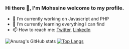 

### Hi there :wave:, I'm Mohssine welcome to my profile.

<!--
MohssineElAttari/MohssineElAttari is a :sparkles: special :sparkles: repository because its README.md (this file) appears on your GitHub profile.

Here are some ideas to get you started:
-->


- :telescope: I’m currently working on Javascript and PHP
- :seedling: I’m currently learning everything I can find
- :mailbox: How to reach me: [Twitter](https://twitter.com/Mohssine_geek), [LinkedIn](https://www.linkedin.com/in/mohssine-elattari/)

![Anurag's GitHub stats](https://github-readme-stats.vercel.app/api?username=MohssineElAttari&show_icons=true&theme=radical)
[![Top Langs](https://github-readme-stats.vercel.app/api/top-langs/?username=MohssineElAttari&layout=compact)](https://github.com/MohssineElAttari)
